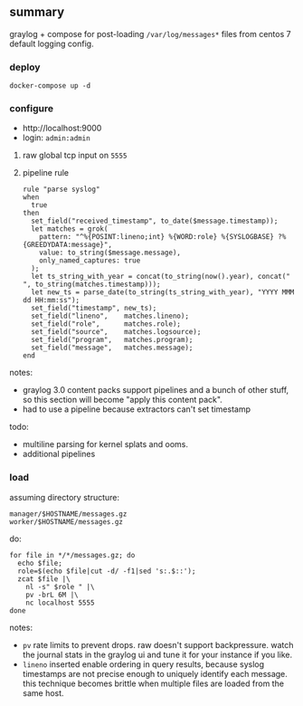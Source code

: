 ## summary
graylog + compose for post-loading `/var/log/messages*` files from centos 7 default logging config.

### deploy

```
docker-compose up -d
```

### configure

* http://localhost:9000
* login: `admin:admin`

1. raw global tcp input on `5555`

2. pipeline rule

    ```
    rule "parse syslog"
    when
      true
    then
      set_field("received_timestamp", to_date($message.timestamp));
      let matches = grok(
        pattern: "^%{POSINT:lineno;int} %{WORD:role} %{SYSLOGBASE} ?%{GREEDYDATA:message}", 
        value: to_string($message.message),
        only_named_captures: true
      );
      let ts_string_with_year = concat(to_string(now().year), concat(" ", to_string(matches.timestamp)));
      let new_ts = parse_date(to_string(ts_string_with_year), "YYYY MMM dd HH:mm:ss");
      set_field("timestamp", new_ts);
      set_field("lineno",    matches.lineno);
      set_field("role",      matches.role);
      set_field("source",    matches.logsource);
      set_field("program",   matches.program);
      set_field("message",   matches.message);
    end
    ```

notes:
- graylog 3.0 content packs support pipelines and a bunch of other stuff, so this section will become "apply this content pack".
- had to use a pipeline because extractors can't set timestamp

todo:
- multiline parsing for kernel splats and ooms.
- additional pipelines 

### load

assuming directory structure:

```
manager/$HOSTNAME/messages.gz
worker/$HOSTNAME/messages.gz
```
do: 
```
for file in */*/messages.gz; do 
  echo $file; 
  role=$(echo $file|cut -d/ -f1|sed 's:.$::');  
  zcat $file |\
    nl -s" $role " |\
    pv -brL 6M |\
    nc localhost 5555
done
```

notes:
- `pv` rate limits to prevent drops.  raw doesn't support backpressure.  watch the journal stats in the graylog ui and tune it for your instance if you like.
- `lineno` inserted enable ordering in query results, because syslog timestamps are not precise enough to uniquely identify each message. this technique becomes brittle when multiple files are loaded from the same host.
